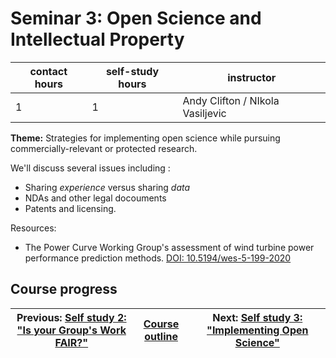 # Seminar 3: Open Science and Intellectual Property

| contact hours | self-study hours | instructor |
|---|---|---|
| 1 | 1 | Andy Clifton / NIkola Vasiljevic |

**Theme:** Strategies for implementing open science while pursuing commercially-relevant or protected research.

We'll discuss several issues including :
- Sharing _experience_ versus sharing _data_
- NDAs and other legal docouments
- Patents and licensing.

Resources:
- The Power Curve Working Group's assessment of wind turbine power performance prediction methods. [DOI: 10.5194/wes-5-199-2020
](https://doi.org/10.5194/wes-5-199-2020)

## Course progress
| Previous: [Self study 2: "Is your Group's Work FAIR?"](selfstudy2.md) | [Course outline](readme.md#course-outline) | Next: [Self study 3: "Implementing Open Science"](selfstudy3.md) |
| -- | -- | -- |

